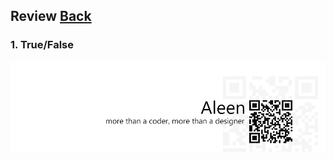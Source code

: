 ## Review	[Back](./../projectManagement.md)

### 1. True/False
<a href="http://aleen42.github.io/" target="_blank" ><img src="./../../pic/tail.gif"></a>
